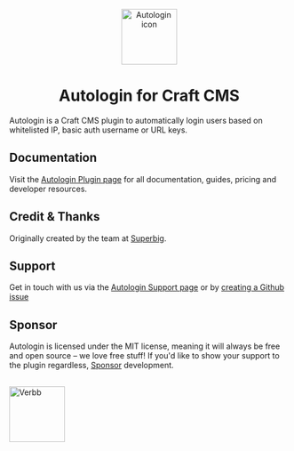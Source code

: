 <p align="center"><img src="https://verbb.imgix.net/plugins/autologin/autologin-icon.svg" width="100" height="100" alt="Autologin icon"></p>
<h1 align="center">Autologin for Craft CMS</h1>

Autologin is a Craft CMS plugin to automatically login users based on whitelisted IP, basic auth username or URL keys.

## Documentation
Visit the [Autologin Plugin page](https://verbb.io/craft-plugins/autologin) for all documentation, guides, pricing and developer resources.

## Credit & Thanks
Originally created by the team at [Superbig](https://superbig.co/).

## Support
Get in touch with us via the [Autologin Support page](https://verbb.io/craft-plugins/autologin/support) or by [creating a Github issue](https://github.com/verbb/autologin/issues)

## Sponsor
Autologin is licensed under the MIT license, meaning it will always be free and open source – we love free stuff! If you'd like to show your support to the plugin regardless, [Sponsor](https://github.com/sponsors/verbb) development.

<h2></h2>

<a href="https://verbb.io" target="_blank">
    <img width="100" src="https://verbb.io/assets/img/verbb-pill.svg" alt="Verbb">
</a>
